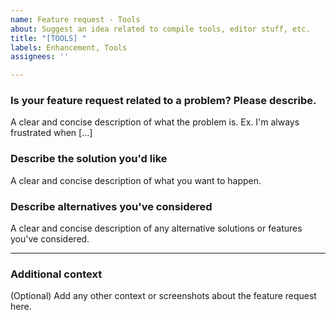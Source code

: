```yaml
---
name: Feature request - Tools
about: Suggest an idea related to compile tools, editor stuff, etc.
title: "[TOOLS] "
labels: Enhancement, Tools
assignees: ''

---
```


### Is your feature request related to a problem? Please describe.
A clear and concise description of what the problem is. Ex. I'm always frustrated when [...]

### Describe the solution you'd like
A clear and concise description of what you want to happen.

### Describe alternatives you've considered
A clear and concise description of any alternative solutions or features you've considered.

---

### Additional context
(Optional) Add any other context or screenshots about the feature request here.
